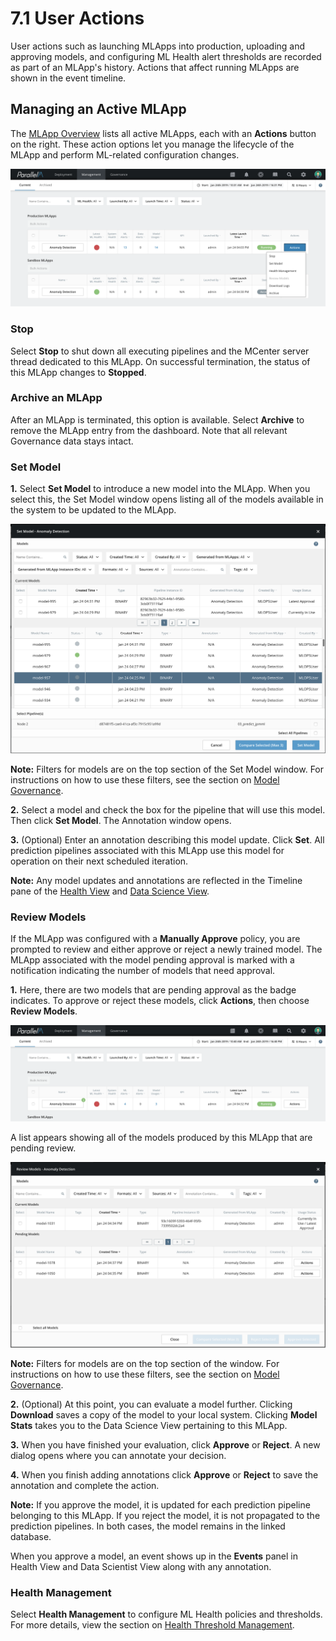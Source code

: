 7.1 User Actions
================

User actions such as launching MLApps into production, uploading and
approving models, and configuring ML Health alert thresholds are
recorded as part of an MLApp's history. Actions that affect running MLApps
are shown in the event timeline.

Managing an Active MLApp
----------------------

The [MLApp Overview](./5_1.md) lists all active MLApps, each with an
**Actions** button on the right. These action options let you manage the
lifecycle of the MLApp and perform ML-related configuration changes.

![](./images/7/1/media/image1.png)

### Stop

Select **Stop** to shut down all executing pipelines and the MCenter
server thread dedicated to this MLApp. On successful
termination, the status of this MLApp changes to **Stopped**.

### Archive an MLApp

After an MLApp is terminated, this option is available. Select
**Archive** to remove the MLApp entry from the dashboard. Note that
all relevant Governance data stays intact.

### Set Model <a name="set_model"></a>

**1.** Select **Set Model** to introduce a new model into the MLApp. When
you select this, the Set Model window opens listing all of the models
available in the system to be updated to the MLApp.

![](./images/7/1/media/image2.png)

**Note:** Filters for models are on the top section of the
Set Model window. For instructions on how to use these
filters, see the section on [Model Governance](./6_1.md).

**2.** Select a model and check the box for the pipeline that will use this model. Then
click **Set Model**. The Annotation window opens.

**3.** (Optional) Enter an annotation describing this model update. Click **Set**.
All prediction pipelines associated with this
MLApp use this model for operation on their next scheduled iteration.

**Note:** Any model updates and annotations
are reflected in the Timeline pane of the [Health View](./5_2.md) and
[Data Science View](./5_3.md).

### Review Models <a name="review_models"></a>

If the MLApp was configured with a **Manually Approve** policy, you are
prompted to review and either approve or reject a newly
trained model. The MLApp associated with the model pending approval is
marked with a notification indicating the number of models that
need approval.


**1.** Here, there are two models that are pending approval
as the badge indicates. To approve or reject these models, click
**Actions**, then choose **Review Models**.

![](./images/7/1/media/image5.png)

A list appears showing all of the models produced by this MLApp that are pending review.

![](./images/7/1/media/image6.png)

**Note:** Filters for models are on the top section of the
window. For instructions on how to use these filters, see the
section on [Model Governance](./6_1.md).

**2.** (Optional) At this point, you can evaluate a model further.
Clicking **Download** saves a copy of the model to your local
system. Clicking **Model Stats** takes you to the Data Science View
pertaining to this MLApp.

**3.** When you have finished your evaluation, click **Approve** or **Reject**.
A new dialog opens where you can annotate your decision.

**4.** When you finish adding annotations click **Approve** or **Reject** to
save the annotation and complete the action. 

**Note:** If you approve the model, it is
updated for each prediction pipeline belonging to this MLApp. If you
reject the model, it is not propagated to the
prediction pipelines. In both cases, the model remains in the
linked database.

When you approve a model, an event shows up in the **Events** panel in
Health View and Data Scientist View along with any
annotation.

### Health Management

Select **Health Management** to configure ML Health policies and
thresholds. For more details, view the section on
[Health Threshold Management](./5_7.md).
